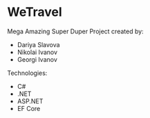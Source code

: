 # WeTravel
Mega Amazing Super Duper Project created by:
- Dariya Slavova
- Nikolai Ivanov
- Georgi Ivanov

Technologies:
- C#
- .NET
- ASP.NET
- EF Core
